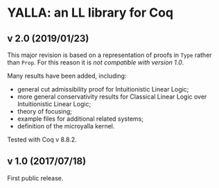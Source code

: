 # YALLA: an LL library for Coq

## v 2.0 (2019/01/23)

This major revision is based on a representation of proofs in `Type` rather than `Prop`.
For this reason it is *not compatible with version 1.0*.

Many results have been added, including:

* general cut admissibility proof for Intuitionistic Linear Logic;
* more general conservativity results for Classical Linear Logic over Intuitionistic Linear Logic;
* theory of focusing;
* example files for additional related systems;
* definition of the microyalla kernel.

Tested with Coq v 8.8.2.

## v 1.0 (2017/07/18)

First public release.

